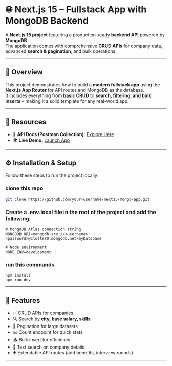 # 🌐 Next.js 15 – Fullstack App with MongoDB Backend  

A **Next.js 15 project** featuring a production-ready **backend API** powered by **MongoDB**.  
The application comes with comprehensive **CRUD APIs** for company data, advanced **search & pagination**, and bulk operations.  

---

## 📌 Overview  

This project demonstrates how to build a **modern fullstack app** using the **Next.js App Router** for API routes and MongoDB as the database.  
It includes everything from **basic CRUD** to **search, filtering, and bulk inserts** – making it a solid template for any real-world app.  

---

## 🔗 Resources  

- 📑 **API Docs (Postman Collection):** [Explore Here](https://documenter.getpostman.com/view/39190597/2sB3HopzoA)  
- 🌍 **Live Demo:** [Launch App](https://next-js-with-mongo-jet.vercel.app/)  

---

## ⚙️ Installation & Setup  

Follow these steps to run the project locally:   

### clone this repo
```bash
git clone https://github.com/your-username/next15-mongo-app.git
```

### Create a **.env.local** file in the root of the project and add the following:
```
# MongoDB Atlas connection string
MONGODB_URI=mongodb+srv://<username>:<password>@cluster0.mongodb.net/myDatabase

# Node environment
NODE_ENV=development

```

### run this commands
```
npm install
npm run dev
```
---

## 🚀 Features  

- ✅ CRUD APIs for companies  
- 🔍 Search by **city, base salary, skills**  
- 📑 Pagination for large datasets  
- 📊 Count endpoint for quick stats  
- 📥 Bulk insert for efficiency  
- 📝 Text search on company details  
- ➕ Extendable API routes (add benefits, interview rounds)  

---
